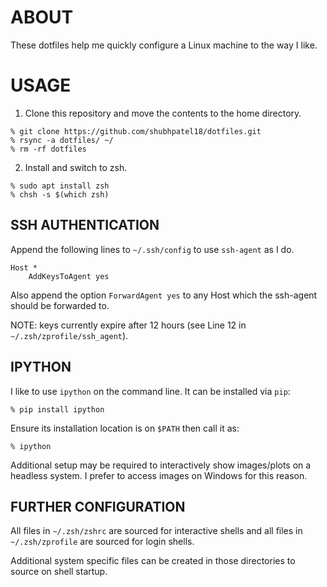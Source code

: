 # ABOUT

These dotfiles help me quickly configure a Linux machine to the way I like.

# USAGE

1. Clone this repository and move the contents to the home directory.

```
% git clone https://github.com/shubhpatel18/dotfiles.git
% rsync -a dotfiles/ ~/
% rm -rf dotfiles
```

2. Install and switch to zsh.

```
% sudo apt install zsh
% chsh -s $(which zsh)
```

## SSH AUTHENTICATION

Append the following lines to `~/.ssh/config` to use `ssh-agent` as I do.

```
Host *
	AddKeysToAgent yes
```

Also append the option `ForwardAgent yes` to any Host which the ssh-agent 
should be forwarded to.

NOTE: keys currently expire after 12 hours (see Line 12 in `~/.zsh/zprofile/ssh_agent`).

## IPYTHON

I like to use `ipython` on the command line. It can be installed via `pip`:

```
% pip install ipython
```

Ensure its installation location is on `$PATH` then call it as:

```
% ipython
```

Additional setup may be required to interactively show images/plots on a headless system. I prefer to access images on Windows for this reason.

## FURTHER CONFIGURATION

All files in `~/.zsh/zshrc` are sourced for interactive shells and all files in `~/.zsh/zprofile` are sourced for login shells.

Additional system specific files can be created in those directories to source on shell startup.
